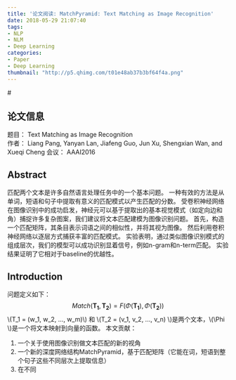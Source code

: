 ```yaml
---
title: '论文阅读: MatchPyramid: Text Matching as Image Recognition'
date: 2018-05-29 21:07:40
tags:
- NLP
- NLM
- Deep Learning
categories:
- Paper
- Deep Learning
thumbnail: "http://p5.qhimg.com/t01e48ab37b3bf64f4a.png"
---
```

#<script type="text/javascript" src="http://cdn.mathjax.org/mathjax/latest/MathJax.js?config=default"></script>

## 论文信息
题目： Text Matching as Image Recognition  
作者： Liang Pang, Yanyan Lan, Jiafeng Guo, Jun Xu, Shengxian Wan, and Xueqi Cheng
会议： AAAI2016
## Abstract
匹配两个文本是许多自然语言处理任务中的一个基本问题。 一种有效的方法是从单词，短语和句子中提取有意义的匹配模式以产生匹配的分数。 受卷积神经网络在图像识别中的成功启发，神经元可以基于提取出的基本视觉模式（如定向边和角）捕捉许多复杂图案，我们建议将文本匹配建模为图像识别问题。 首先，构造一个匹配矩阵，其条目表示词语之间的相似性，并将其视为图像。 然后利用卷积神经网络以逐层方式捕获丰富的匹配模式。 实验表明，通过类似图像识别模式的组成层次，我们的模型可以成功识别显着信号，例如n-gram和n-term匹配。 实验结果证明了它相对于baseline的优越性。
## Introduction
问题定义如下：
$$Match(\boldsymbol{T_1}, \boldsymbol{T_2})=F(\Phi(\boldsymbol{T_1}), \Phi(\boldsymbol{T_2}))$$
\\(T_1 = (w_1, w_2, ..., w_m)\\) 和 \\(T_2 = (v_1, v_2, ..., v_n) \\)是两个文本，\\(\Phi \\)是一个将文本映射到向量的函数。
本文贡献：   
1. 一个关于使用图像识别做文本匹配的新的视角
2. 一个新的深度网络结构MatchPyramid，基于匹配矩阵（它能在词，短语到整个句子这些不同层次上提取信息）
3. 在不同
